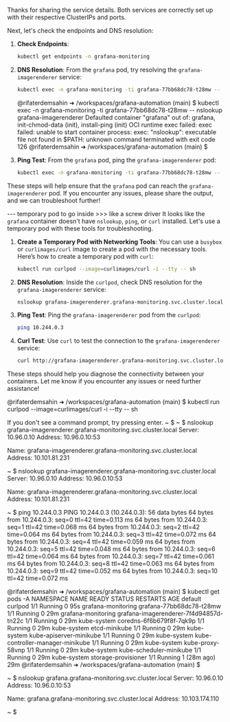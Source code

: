 Thanks for sharing the service details. Both services are correctly set up with their respective ClusterIPs and ports.

Next, let's check the endpoints and DNS resolution:

1. **Check Endpoints**:
   ```sh
   kubectl get endpoints -n grafana-monitoring
   ```

2. **DNS Resolution**:
   From the `grafana` pod, try resolving the `grafana-imagerenderer` service:
   ```sh
   kubectl exec -n grafana-monitoring -ti grafana-77bb68dc78-t28mw -- nslookup grafana-imagerenderer
   ```
   @rifaterdemsahin ➜ /workspaces/grafana-automation (main) $ kubectl exec -n grafana-monitoring -ti grafana-77bb68dc78-t28mw -- nslookup grafana-imagerenderer
Defaulted container "grafana" out of: grafana, init-chmod-data (init), install-ping (init)
OCI runtime exec failed: exec failed: unable to start container process: exec: "nslookup": executable file not found in $PATH: unknown
command terminated with exit code 126
@rifaterdemsahin ➜ /workspaces/grafana-automation (main) $ 

3. **Ping Test**:
   From the `grafana` pod, ping the `grafana-imagerenderer` pod:
   ```sh
   kubectl exec -n grafana-monitoring -ti grafana-77bb68dc78-t28mw -- ping 10.244.0.3
   ```

These steps will help ensure that the `grafana` pod can reach the `grafana-imagerenderer` pod. If you encounter any issues, please share the output, and we can troubleshoot further!

--- temporary pod to go inside >>> like a screw driver
It looks like the `grafana` container doesn't have `nslookup`, `ping`, or `curl` installed. Let's use a temporary pod with these tools for troubleshooting.

1. **Create a Temporary Pod with Networking Tools**:
   You can use a `busybox` or `curlimages/curl` image to create a pod with the necessary tools. Here’s how to create a temporary pod with `curl`:

   ```sh
   kubectl run curlpod --image=curlimages/curl -i --tty -- sh
   ```

2. **DNS Resolution**:
   Inside the `curlpod`, check DNS resolution for the `grafana-imagerenderer` service:

   ```sh
   nslookup grafana-imagerenderer.grafana-monitoring.svc.cluster.local
   ```

3. **Ping Test**:
   Ping the `grafana-imagerenderer` pod from the `curlpod`:

   ```sh
   ping 10.244.0.3
   ```

4. **Curl Test**:
   Use `curl` to test the connection to the `grafana-imagerenderer` service:

   ```sh
   curl http://grafana-imagerenderer.grafana-monitoring.svc.cluster.local:8081
   ```

These steps should help you diagnose the connectivity between your containers. Let me know if you encounter any issues or need further assistance!


@rifaterdemsahin ➜ /workspaces/grafana-automation (main) $ kubectl run curlpod --image=curlimages/curl -i --tty -- sh

If you don't see a command prompt, try pressing enter.
~ $ 
~ $ nslookup grafana-imagerenderer.grafana-monitoring.svc.cluster.local
Server:         10.96.0.10
Address:        10.96.0.10:53


Name:   grafana-imagerenderer.grafana-monitoring.svc.cluster.local
Address: 10.101.81.231

~ $ nslookup grafana-imagerenderer.grafana-monitoring.svc.cluster.local
Server:         10.96.0.10
Address:        10.96.0.10:53

Name:   grafana-imagerenderer.grafana-monitoring.svc.cluster.local
Address: 10.101.81.231


~ $ ping 10.244.0.3
PING 10.244.0.3 (10.244.0.3): 56 data bytes
64 bytes from 10.244.0.3: seq=0 ttl=42 time=0.113 ms
64 bytes from 10.244.0.3: seq=1 ttl=42 time=0.068 ms
64 bytes from 10.244.0.3: seq=2 ttl=42 time=0.064 ms
64 bytes from 10.244.0.3: seq=3 ttl=42 time=0.072 ms
64 bytes from 10.244.0.3: seq=4 ttl=42 time=0.059 ms
64 bytes from 10.244.0.3: seq=5 ttl=42 time=0.048 ms
64 bytes from 10.244.0.3: seq=6 ttl=42 time=0.064 ms
64 bytes from 10.244.0.3: seq=7 ttl=42 time=0.061 ms
64 bytes from 10.244.0.3: seq=8 ttl=42 time=0.063 ms
64 bytes from 10.244.0.3: seq=9 ttl=42 time=0.052 ms
64 bytes from 10.244.0.3: seq=10 ttl=42 time=0.072 ms

@rifaterdemsahin ➜ /workspaces/grafana-automation (main) $ kubectl get pods -A
NAMESPACE            NAME                                     READY   STATUS    RESTARTS      AGE
default              curlpod                                  1/1     Running   0             95s
grafana-monitoring   grafana-77bb68dc78-t28mw                 1/1     Running   0             29m
grafana-monitoring   grafana-imagerenderer-7f4d94857d-tn22c   1/1     Running   0             29m
kube-system          coredns-6f6b679f8f-7qk9p                 1/1     Running   0             29m
kube-system          etcd-minikube                            1/1     Running   0             29m
kube-system          kube-apiserver-minikube                  1/1     Running   0             29m
kube-system          kube-controller-manager-minikube         1/1     Running   0             29m
kube-system          kube-proxy-58vnp                         1/1     Running   0             29m
kube-system          kube-scheduler-minikube                  1/1     Running   0             29m
kube-system          storage-provisioner                      1/1     Running   1 (28m ago)   29m
@rifaterdemsahin ➜ /workspaces/grafana-automation (main) $ 

~ $ nslookup grafana.grafana-monitoring.svc.cluster.local
Server:         10.96.0.10
Address:        10.96.0.10:53


Name:   grafana.grafana-monitoring.svc.cluster.local
Address: 10.103.174.110

~ $ 
